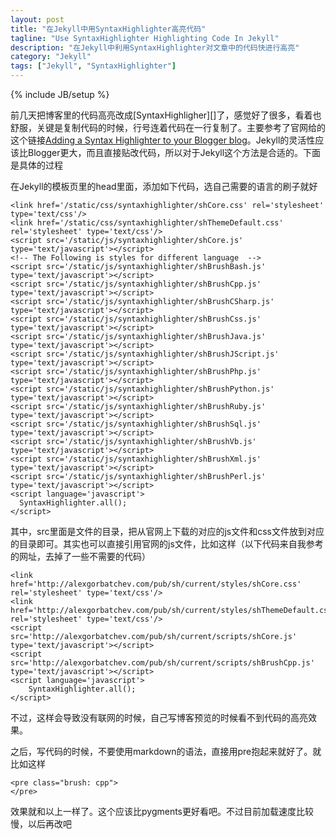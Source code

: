 ```yaml
---
layout: post
title: "在Jekyll中用SyntaxHighlighter高亮代码"
tagline: "Use SyntaxHighlighter Highlighting Code In Jekyll"
description: "在Jekyll中利用SyntaxHighlighter对文章中的代码快进行高亮"
category: "Jekyll"
tags: ["Jekyll", "SyntaxHighlighter"]
---
```

{% include JB/setup %}

前几天把博客里的代码高亮改成[SyntaxHighligher][]了，感觉好了很多，看着也舒服，关键是复制代码的时候，行号连着代码在一行复制了。主要参考了官网给的这个链接[Adding a Syntax Highlighter to your Blogger blog][Blogger]。Jekyll的灵活性应该比Blogger更大，而且直接贴改代码，所以对于Jekyll这个方法是合适的。下面是具体的过程

在Jekyll的模板页里的head里面，添加如下代码，选自己需要的语言的刷子就好

    <link href='/static/css/syntaxhighlighter/shCore.css' rel='stylesheet' type='text/css'/>
    <link href='/static/css/syntaxhighlighter/shThemeDefault.css' rel='stylesheet' type='text/css'/>
    <script src='/static/js/syntaxhighlighter/shCore.js' type='text/javascript'></script>
    <!-- The Following is styles for different language  -->
    <script src='/static/js/syntaxhighlighter/shBrushBash.js' type='text/javascript'></script>
    <script src='/static/js/syntaxhighlighter/shBrushCpp.js' type='text/javascript'></script>
    <script src='/static/js/syntaxhighlighter/shBrushCSharp.js' type='text/javascript'></script>
    <script src='/static/js/syntaxhighlighter/shBrushCss.js' type='text/javascript'></script>
    <script src='/static/js/syntaxhighlighter/shBrushJava.js' type='text/javascript'></script>
    <script src='/static/js/syntaxhighlighter/shBrushJScript.js' type='text/javascript'></script>
    <script src='/static/js/syntaxhighlighter/shBrushPhp.js' type='text/javascript'></script>
    <script src='/static/js/syntaxhighlighter/shBrushPython.js' type='text/javascript'></script>
    <script src='/static/js/syntaxhighlighter/shBrushRuby.js' type='text/javascript'></script>
    <script src='/static/js/syntaxhighlighter/shBrushSql.js' type='text/javascript'></script>
    <script src='/static/js/syntaxhighlighter/shBrushVb.js' type='text/javascript'></script>
    <script src='/static/js/syntaxhighlighter/shBrushXml.js' type='text/javascript'></script>
    <script src='/static/js/syntaxhighlighter/shBrushPerl.js' type='text/javascript'></script>
    <script language='javascript'>
      SyntaxHighlighter.all();
    </script>

其中，src里面是文件的目录，把从官网上下载的对应的js文件和css文件放到对应的目录即可。其实也可以直接引用官网的js文件，比如这样（以下代码来自我参考的网址，去掉了一些不需要的代码）

    <link href='http://alexgorbatchev.com/pub/sh/current/styles/shCore.css' rel='stylesheet' type='text/css'/>
    <link href='http://alexgorbatchev.com/pub/sh/current/styles/shThemeDefault.css' rel='stylesheet' type='text/css'/>
    <script src='http://alexgorbatchev.com/pub/sh/current/scripts/shCore.js' type='text/javascript'></script>
    <script src='http://alexgorbatchev.com/pub/sh/current/scripts/shBrushCpp.js' type='text/javascript'></script>
    <script language='javascript'>
        SyntaxHighlighter.all();
    </script>

不过，这样会导致没有联网的时候，自己写博客预览的时候看不到代码的高亮效果。

之后，写代码的时候，不要使用markdown的语法，直接用pre抱起来就好了。就比如这样

    <pre class="brush: cpp">
    </pre>


效果就和以上一样了。这个应该比pygments更好看吧。不过目前加载速度比较慢，以后再改吧


[SyntaxHighlighter]: http://alexgorbatchev.com/SyntaxHighlighter/
[Blogger]: http://www.cyberack.com/2007/07/adding-syntax-highlighter-to-blogger.html
